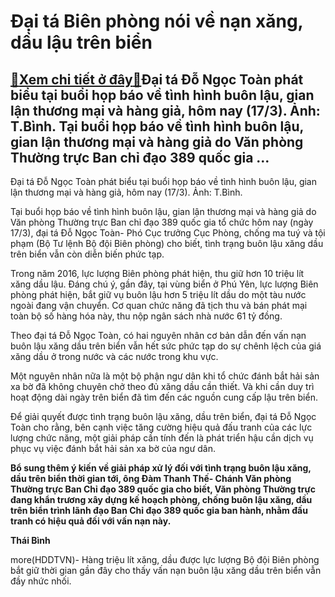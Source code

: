Đại tá Biên phòng nói về nạn xăng, dầu lậu trên biển
====================================================

[:gift:Xem chi tiết ở đây:gift:](https://hddtvn.com/dai-ta-bien-phong-noi-ve-nan-xang-dau-lau-tren-bien/)Đại tá Đỗ Ngọc Toàn phát biểu tại buổi họp báo về tình hình buôn lậu, gian lận thương mại và hàng giả, hôm nay (17/3). Ảnh: T.Bình. Tại buổi họp báo về tình hình buôn lậu, gian lận thương mại và hàng giả do Văn phòng Thường trực Ban chỉ đạo 389 quốc gia …
---------------------------------------------------------------------------------------------------------------------------------------------------------------------------------------------------------------------------------------------------------------







 






 Đại tá Đỗ Ngọc Toàn phát biểu tại buổi họp báo về tình hình buôn lậu, gian lận thương mại và hàng giả, hôm nay (17/3). Ảnh: T.Bình. 


Tại buổi họp báo về tình hình buôn lậu, gian lận thương mại và hàng giả do Văn phòng Thường trực Ban chỉ đạo 389 quốc gia tổ chức hôm nay (ngày 17/3), đại tá Đỗ Ngọc Toàn- Phó Cục trưởng Cục Phòng, chống ma tuý và tội phạm (Bộ Tư lệnh Bộ đội Biên phòng) cho biết, tình trạng buôn lậu xăng dầu trên biển vẫn còn diễn biến phức tạp.


Trong năm 2016, lực lượng Biên phòng phát hiện, thu giữ hơn 10 triệu lít xăng dầu lậu. Đáng chú ý, gần đây, tại vùng biển ở Phú Yên, lực lượng Biên phòng phát hiện, bắt giữ vụ buôn lậu hơn 5 triệu lít dầu do một tàu nước ngoài đang vận chuyển. Cơ quan chức năng đã tịch thu và bán phát mại toàn bộ số hàng hóa này, thu nộp ngân sách nhà nước 61 tỷ đồng.


Theo đại tá Đỗ Ngọc Toàn, có hai nguyên nhân cơ bản dẫn đến vấn nạn buôn lậu xăng dầu trên biển vẫn hết sức phức tạp do sự chênh lệch của giá xăng dầu ở trong nước và các nước trong khu vực.


Một nguyên nhân nữa là một bộ phận ngư dân khi tổ chức đánh bắt hải sản xa bờ đã không chuyên chở theo đủ xăng dầu cần thiết. Và khi cần duy trì hoạt động dài ngày trên biển đã tìm đến các nguồn cung cấp lậu trên biển.


Để giải quyết được tình trạng buôn lậu xăng, dầu trên biển, đại tá Đỗ Ngọc Toàn cho rằng, bên cạnh việc tăng cường hiệu quả đấu tranh của các lực lượng chức năng, một giải pháp cần tính đến là phát triển hậu cần dịch vụ phục vụ việc đánh bắt hải sản xa bờ của ngư dân.







**Bổ sung thêm ý kiến về giải pháp xử lý đối với tình trạng buôn lậu xăng, dầu trên biển thời gian tới, ông Đàm Thanh Thế- Chánh Văn phòng Thường trực Ban Chỉ đạo 389 quốc gia cho biết, Văn phòng Thường trực đang khẩn trương xây dựng kế hoạch phòng, chống buôn lậu xăng, dầu trên biển trình lãnh đạo Ban Chỉ đạo 389 quốc gia ban hành, nhằm đấu tranh có hiệu quả đối với vấn nạn này.**












**Thái Bình**



more(HDDTVN)- Hàng triệu lít xăng, dầu được lực lượng Bộ đội Biên phòng bắt giữ thời gian gần đây cho thấy vấn nạn buôn lậu xăng dầu trên biển vẫn đầy nhức nhối.

